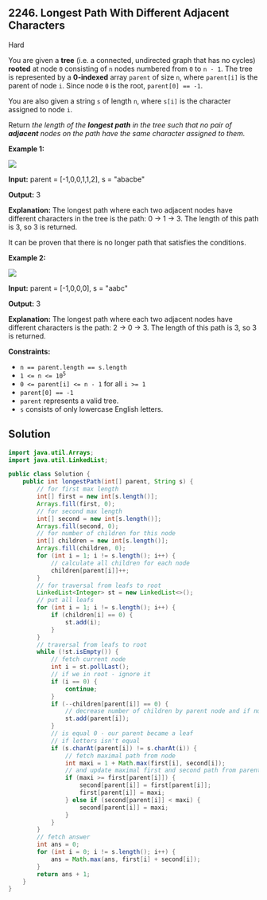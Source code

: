 ## 2246\. Longest Path With Different Adjacent Characters

Hard

You are given a **tree** (i.e. a connected, undirected graph that has no cycles) **rooted** at node `0` consisting of `n` nodes numbered from `0` to `n - 1`. The tree is represented by a **0-indexed** array `parent` of size `n`, where `parent[i]` is the parent of node `i`. Since node `0` is the root, `parent[0] == -1`.

You are also given a string `s` of length `n`, where `s[i]` is the character assigned to node `i`.

Return _the length of the **longest path** in the tree such that no pair of **adjacent** nodes on the path have the same character assigned to them._

**Example 1:**

![](https://assets.leetcode.com/uploads/2022/03/25/testingdrawio.png)

**Input:** parent = [-1,0,0,1,1,2], s = "abacbe"

**Output:** 3

**Explanation:** The longest path where each two adjacent nodes have different characters in the tree is the path: 0 -> 1 -> 3. The length of this path is 3, so 3 is returned.

It can be proven that there is no longer path that satisfies the conditions. 

**Example 2:**

![](https://assets.leetcode.com/uploads/2022/03/25/graph2drawio.png)

**Input:** parent = [-1,0,0,0], s = "aabc"

**Output:** 3

**Explanation:** The longest path where each two adjacent nodes have different characters is the path: 2 -> 0 -> 3. The length of this path is 3, so 3 is returned. 

**Constraints:**

*   `n == parent.length == s.length`
*   <code>1 <= n <= 10<sup>5</sup></code>
*   `0 <= parent[i] <= n - 1` for all `i >= 1`
*   `parent[0] == -1`
*   `parent` represents a valid tree.
*   `s` consists of only lowercase English letters.

## Solution

```java
import java.util.Arrays;
import java.util.LinkedList;

public class Solution {
    public int longestPath(int[] parent, String s) {
        // for first max length
        int[] first = new int[s.length()];
        Arrays.fill(first, 0);
        // for second max length
        int[] second = new int[s.length()];
        Arrays.fill(second, 0);
        // for number of children for this node
        int[] children = new int[s.length()];
        Arrays.fill(children, 0);
        for (int i = 1; i != s.length(); i++) {
            // calculate all children for each node
            children[parent[i]]++;
        }
        // for traversal from leafs to root
        LinkedList<Integer> st = new LinkedList<>();
        // put all leafs
        for (int i = 1; i != s.length(); i++) {
            if (children[i] == 0) {
                st.add(i);
            }
        }
        // traversal from leafs to root
        while (!st.isEmpty()) {
            // fetch current node
            int i = st.pollLast();
            // if we in root - ignore it
            if (i == 0) {
                continue;
            }
            if (--children[parent[i]] == 0) {
                // decrease number of children by parent node and if number of children
                st.add(parent[i]);
            }
            // is equal 0 - our parent became a leaf
            // if letters isn't equal
            if (s.charAt(parent[i]) != s.charAt(i)) {
                // fetch maximal path from node
                int maxi = 1 + Math.max(first[i], second[i]);
                // and update maximal first and second path from parent
                if (maxi >= first[parent[i]]) {
                    second[parent[i]] = first[parent[i]];
                    first[parent[i]] = maxi;
                } else if (second[parent[i]] < maxi) {
                    second[parent[i]] = maxi;
                }
            }
        }
        // fetch answer
        int ans = 0;
        for (int i = 0; i != s.length(); i++) {
            ans = Math.max(ans, first[i] + second[i]);
        }
        return ans + 1;
    }
}
```